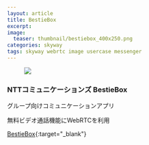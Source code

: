 ```yaml
---
layout: article
title: BestieBox
excerpt: 
image:
  teaser: thumbnail/bestiebox_400x250.png
categories: skyway
tags: skyway webrtc image usercase messenger
---
```


<figure>
	<a href="http://506506.ntt.com/smp_ap/bestiebox/" target="_blank"><img src="{{ site.url }}/images/pages/bestiebox.png"></a>
</figure>

### NTTコミュニケーションズ BestieBox

グループ向けコミュニケーションアプリ

無料ビデオ通話機能にWebRTCを利用

[BestieBox](http://506506.ntt.com/smp_ap/bestiebox/){:target="_blank"}